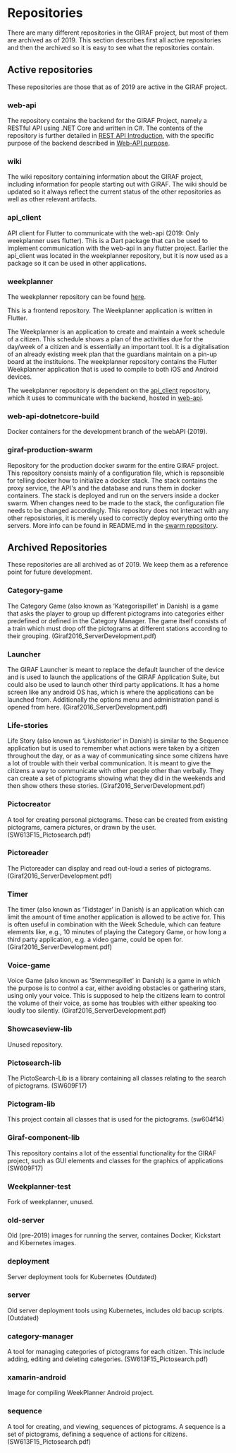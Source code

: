 # Repositories

There are many different repositories in the GIRAF project, but most of them are archived as of 2019. This section  describes first all active repositories and then the archived so it is easy to see what the repositories contain.

## Active repositories
These repositories are those that as of 2019 are active in the GIRAF project. 

### web-api
The repository contains the backend for the GIRAF Project, namely a RESTful API using .NET Core and written in C#. The contents of the repository is further detailed in [REST API Introduction](../development/REST_API_Development/BackendArchitecture.md), with the specific purpose of the backend described in [Web-API purpose](../development/REST_API_Development/WebApiPurpose.md).

### wiki 
The wiki repository containing information about the GIRAF project, including information for people starting out with GIRAF. The wiki should be updated so it always reflect the current status of the other repositories as well as other relevant artifacts. 

### api_client
API client for Flutter to communicate with the web-api (2019: Only weekplanner uses flutter). This is a Dart package that can be used to implement communication with the web-api in any flutter project. Earlier the api_client was located in the weekplanner repository, but it is now used as a package so it can be used in other applications. 

### weekplanner

The weekplanner repository can be found [here](https://github.com/aau-giraf/weekplanner).

This is a frontend repository. The Weekplanner application is written in Flutter.

The Weekplanner is an application to create and maintain a week schedule of a citizen. This schedule shows a plan of the activities due for the day/week of a citizen and is essentially an important tool. 
It is a digitalisation of an already existing week plan that the guardians maintain on a pin-up board at the instituions. 
The weekplanner repository contains the Flutter Weekplanner application that is used to compile to both iOS and Android devices.

The weekplanner repository is dependent on the [api_client](#api_client) repository, which it uses to communicate with the backend, hosted in [web-api](#web-api).

### web-api-dotnetcore-build 
Docker containers for the development branch of the webAPI (2019).

### giraf-production-swarm
Repository for the production docker swarm for the entire GIRAF project. This repository consists mainly of a configuration file, which is repsonsible for telling docker how to initialize a docker stack. The stack contains the proxy service, the API's and the database and runs them in docker containers. The stack is deployed and run on the servers inside a docker swarm. When changes need to be made to the stack, the configuration file needs to be changed accordingly. 
This repository does not interact with any other reposistories, it is merely used to correctly deploy everything onto the servers. More info can be found in README.md in the [swarm repository](https://github.com/aau-giraf/giraf-production-swarm).

## Archived Repositories
These repositories are all archived as of 2019. We keep them as a reference point for future development.

### Category-game
The Category Game (also known as ‘Kategorispillet’ in Danish) is a game that asks the player to group up different pictograms into categories either predefined or defined in the Category Manager. The game itself consists of a train which must drop off the pictograms at different stations according to their grouping. (Giraf2016_ServerDevelopment.pdf)

### Launcher
The GIRAF Launcher is meant to replace the default launcher of the device and is used to launch the applications of the GIRAF Application Suite, but could also be used to launch other third party applications. It has a home screen like any android OS has, which is where the applications can be launched from. Additionally the options menu and administration panel is opened from here. (Giraf2016_ServerDevelopment.pdf)

### Life-stories
Life Story (also known as ‘Livshistorier’ in Danish) is similar to the Sequence application but is used to remember what actions were taken by a citizen throughout the day, or as a way of communicating since some citizens have a lot of trouble with their verbal communication.
It is meant to give the citizens a way to communicate with other people other than verbally.
They can create a set of pictograms showing what they did in the weekends and then show others these stories. (Giraf2016_ServerDevelopment.pdf)

### Pictocreator
A tool for creating personal pictograms. These can be created from existing
pictograms, camera pictures, or drawn by the user. (SW613F15_Pictosearch.pdf)

### Pictoreader
The Pictoreader can display and read out-loud a series of pictograms. (Giraf2016_ServerDevelopment.pdf)

### Timer
The timer (also known as ‘Tidstager’ in Danish) is an application which can limit the amount of time another application is allowed to be active for. This is often useful in combination with the Week Schedule, which can feature elements like, e.g., 10 minutes of playing the Category Game, or how long a third party application, e.g. a video game, could be open for. (Giraf2016_ServerDevelopment.pdf)

### Voice-game
Voice Game (also known as ‘Stemmespillet’ in Danish) is a game in which the purpose is to control a car, either avoiding obstacles or gathering stars, using only your voice. This is supposed to help the citizens learn to control the volume of their voice, as some has troubles with either speaking too loudly too silently. (Giraf2016_ServerDevelopment.pdf)

### Showcaseview-lib
Unused repository.

### Pictosearch-lib
The PictoSearch-Lib is a library containing all classes relating to
the search of pictograms. (SW609F17)

### Pictogram-lib
This project contain all classes that is used for the pictograms. (sw604f14)

### Giraf-component-lib
This repository contains a lot of the essential functionality for the GIRAF project, such as GUI elements and classes for the graphics of applications (SW609F17)

### Weekplanner-test
Fork of weekplanner, unused.

### old-server
Old (pre-2019) images for running the server, containes Docker, Kickstart and Kibernetes images.

### deployment
Server deployment tools for Kubernetes (Outdated)

### server
Old server deployment tools using Kubernetes, includes old bacup scripts. (Outdated)

### category-manager
A tool for managing categories of pictograms for each citizen. This
include adding, editing and deleting categories. (SW613F15_Pictosearch.pdf)

### xamarin-android
Image for compiling WeekPlanner Android project.

### sequence
A tool for creating, and viewing, sequences of pictograms. A sequence is a
set of pictograms, defining a sequence of actions for citizens. (SW613F15_Pictosearch.pdf)



